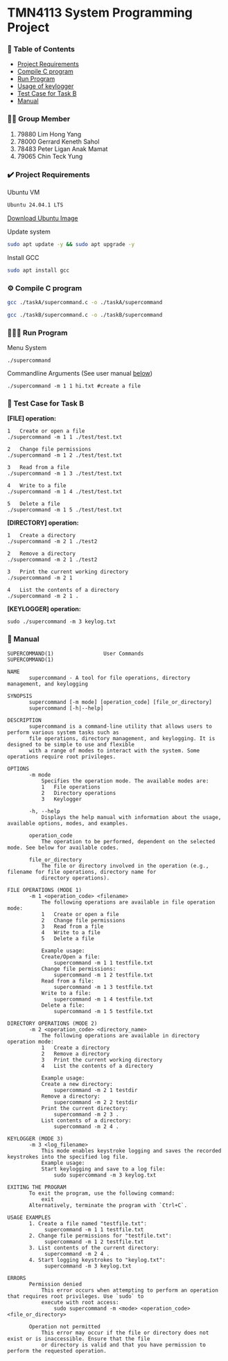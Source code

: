 # TMN4113 System Programming Project 

### 📑 Table of Contents

- [Project Requirements](#-project-requirements)
- [Compile C program](#-compile-c-program)
- [Run Program](#-run-program)
- [Usage of keylogger](#️-usage-of-keylogger)
- [Test Case for Task B](#-test-case-for-task-b)
- [Manual](#-manual)

### 🧑‍💻 Group Member

1. 79880 Lim Hong Yang
2. 78000 Gerrard Keneth Sahol
3. 78483 Peter Ligan Anak Mamat
4. 79065 Chin Teck Yung

### ✔️ Project Requirements

Ubuntu VM

```sh
Ubuntu 24.04.1 LTS
```
[Download Ubuntu Image](https://ubuntu.com/download/desktop)

Update system
```sh
sudo apt update -y && sudo apt upgrade -y
```

Install GCC
```sh
sudo apt install gcc 
```


### ⚙️ Compile C program

```sh
gcc ./taskA/supercommand.c -o ./taskA/supercommand

gcc ./taskB/supercommand.c -o ./taskB/supercommand
```

### 🏃‍♂️‍➡️ Run Program

Menu System

```
./supercommand
```

Commandline Arguments (See user manual [below](#commandline-args-manual))
```
./supercommand -m 1 1 hi.txt #create a file
```

### 🔬 Test Case for Task B

**[FILE] operation:**
```
1   Create or open a file
./supercommand -m 1 1 ./test/test.txt

2   Change file permissions
./supercommand -m 1 2 ./test/test.txt 

3   Read from a file
./supercommand -m 1 3 ./test/test.txt 

4   Write to a file
./supercommand -m 1 4 ./test/test.txt 

5   Delete a file
./supercommand -m 1 5 ./test/test.txt
```


**[DIRECTORY] operation:**
```
1   Create a directory
./supercommand -m 2 1 ./test2

2   Remove a directory
./supercommand -m 2 1 ./test2

3   Print the current working directory
./supercommand -m 2 1

4   List the contents of a directory
./supercommand -m 2 1 .
```


**[KEYLOGGER] operation:**
```
sudo ./supercommand -m 3 keylog.txt
```


### 📃 Manual
```
SUPERCOMMAND(1)                User Commands               SUPERCOMMAND(1)

NAME
       supercommand - A tool for file operations, directory management, and keylogging

SYNOPSIS
       supercommand [-m mode] [operation_code] [file_or_directory]
       supercommand [-h|--help]

DESCRIPTION
       supercommand is a command-line utility that allows users to perform various system tasks such as
       file operations, directory management, and keylogging. It is designed to be simple to use and flexible
       with a range of modes to interact with the system. Some operations require root privileges.

OPTIONS
       -m mode
           Specifies the operation mode. The available modes are:
           1   File operations
           2   Directory operations
           3   Keylogger

       -h, --help
           Displays the help manual with information about the usage, available options, modes, and examples.

       operation_code
           The operation to be performed, dependent on the selected mode. See below for available codes.

       file_or_directory
           The file or directory involved in the operation (e.g., filename for file operations, directory name for
           directory operations).

FILE OPERATIONS (MODE 1)
       -m 1 <operation_code> <filename>
           The following operations are available in file operation mode:
           1   Create or open a file
           2   Change file permissions
           3   Read from a file
           4   Write to a file
           5   Delete a file

           Example usage:
           Create/Open a file:
               supercommand -m 1 1 testfile.txt
           Change file permissions:
               supercommand -m 1 2 testfile.txt
           Read from a file:
               supercommand -m 1 3 testfile.txt
           Write to a file:
               supercommand -m 1 4 testfile.txt
           Delete a file:
               supercommand -m 1 5 testfile.txt

DIRECTORY OPERATIONS (MODE 2)
       -m 2 <operation_code> <directory_name>
           The following operations are available in directory operation mode:
           1   Create a directory
           2   Remove a directory
           3   Print the current working directory
           4   List the contents of a directory

           Example usage:
           Create a new directory:
               supercommand -m 2 1 testdir
           Remove a directory:
               supercommand -m 2 2 testdir
           Print the current directory:
               supercommand -m 2 3 .
           List contents of a directory:
               supercommand -m 2 4 .

KEYLOGGER (MODE 3)
       -m 3 <log_filename>
           This mode enables keystroke logging and saves the recorded keystrokes into the specified log file.
           Example usage:
           Start keylogging and save to a log file:
               sudo supercommand -m 3 keylog.txt

EXITING THE PROGRAM
       To exit the program, use the following command:
           exit
       Alternatively, terminate the program with `Ctrl+C`.

USAGE EXAMPLES
       1. Create a file named "testfile.txt":
            supercommand -m 1 1 testfile.txt
       2. Change file permissions for "testfile.txt":
            supercommand -m 1 2 testfile.txt
       3. List contents of the current directory:
            supercommand -m 2 4 .
       4. Start logging keystrokes to "keylog.txt":
            supercommand -m 3 keylog.txt

ERRORS
       Permission denied
           This error occurs when attempting to perform an operation that requires root privileges. Use `sudo` to
           execute with root access:
               sudo supercommand -m <mode> <operation_code> <file_or_directory>

       Operation not permitted
           This error may occur if the file or directory does not exist or is inaccessible. Ensure that the file
           or directory is valid and that you have permission to perform the requested operation.

```

